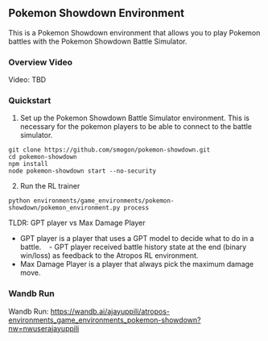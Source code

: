 ## Pokemon Showdown Environment

This is a Pokemon Showdown environment that allows you to play Pokemon battles with the Pokemon Showdown Battle Simulator.

### Overview Video
Video: TBD

### Quickstart
1. Set up the Pokemon Showdown Battle Simulator environment. This is necessary for the pokemon players to be able to connect to the battle simulator.
```
git clone https://github.com/smogon/pokemon-showdown.git
cd pokemon-showdown
npm install
node pokemon-showdown start --no-security
```

2. Run the RL trainer
```
python environments/game_environments/pokemon-showdown/pokemon_environment.py process
```


TLDR: GPT player vs Max Damage Player
- GPT player is a player that uses a GPT model to decide what to do in a battle.
   - GPT player received battle history state at the end (binary win/loss) as feedback to the Atropos RL environment.
- Max Damage Player is a player that always pick the maximum damage move.

### Wandb Run

Wandb Run: https://wandb.ai/ajayuppili/atropos-environments_game_environments_pokemon-showdown?nw=nwuserajayuppili
